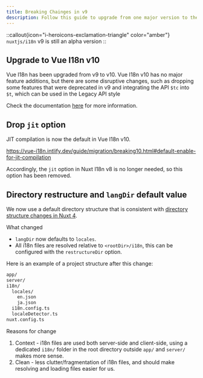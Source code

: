 ```yaml
---
title: Breaking Chainges in v9
description: Follow this guide to upgrade from one major version to the other.
---
```


::callout{icon="i-heroicons-exclamation-triangle" color="amber"}
`nuxtjs/i18n` v9 is still an alpha version
::

## Upgrade to Vue I18n v10

Vue I18n has been upgraded from v9 to v10. Vue I18n v10 has no major feature additions, but there are some disruptive changes, such as dropping some features that were deprecated in v9 and integrating the API `$tc` into `$t`, which can be used in the Legacy API style 

Check the documentation [here](https://vue-i18n.intlify.dev/guide/migration/breaking10.html#change-t-and-t-overloaded-signature-for-legacy-api-mode) for more information.


## Drop `jit` option

JIT compilation is now the default in Vue I18n v10. 

https://vue-i18n.intlify.dev/guide/migration/breaking10.html#default-enable-for-jit-compilation

Accordingly, the `jit` option in Nuxt I18n v8 is no longer needed, so this option has been removed.

## Directory restructure and `langDir` default value

We now use a default directory structure that is consistent with [directory structure changes in Nuxt 4](https://nuxt.com/docs/getting-started/upgrade#new-directory-structure).

What changed
  * `langDir` now defaults to `locales`.
  * All i18n files are resolved relative to `<rootDir>/i18n`, this can be configured with the `restructureDir` option.

Here is an example of a project structure after this change:

```sh
app/
server/
i18n/
  locales/
    en.json
    ja.json
  i18n.config.ts
  localeDetector.ts
nuxt.config.ts
```

Reasons for change
  1. Context - i18n files are used both server-side and client-side, using a dedicated `i18n/` folder in the root directory outside `app/` and `server/` makes more sense.
  2. Clean - less clutter/fragmentation of i18n files, and should make resolving and loading files easier for us.